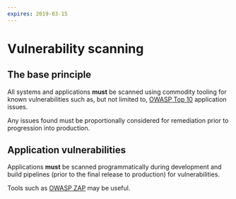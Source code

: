 ```yaml
---
expires: 2019-03-15
---
```

# Vulnerability scanning

## The base principle

All systems and applications **must** be scanned using commodity tooling for known vulnerabilities such as, but not limited to, [OWASP Top 10](https://www.owasp.org/index.php/OWASP_Top_Ten_Cheat_Sheet) application issues.

Any issues found must be proportionally considered for remediation prior to progression into production.

## Application vulnerabilities

Applications **must** be scanned programmatically during development and build pipelines (prior to the final release to production) for vulnerabilities.

Tools such as [OWASP ZAP](https://www.owasp.org/index.php/OWASP_Zed_Attack_Proxy_Project) may be useful.
